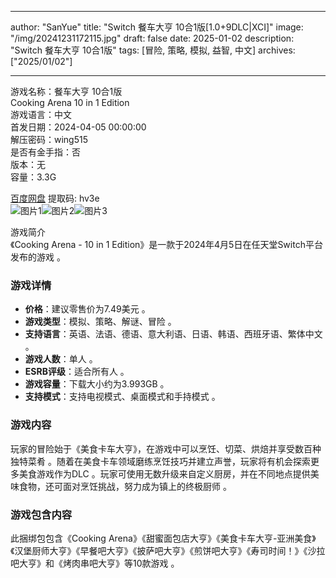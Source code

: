 
---
author: "SanYue"
title: "Switch 餐车大亨 10合1版[1.0+9DLC|XCI]"
image: "/img/20241231172115.jpg"
draft: false
date: 2025-01-02
description: "Switch 餐车大亨 10合1版"
tags: [冒险, 策略, 模拟, 益智, 中文]
archives: ["2025/01/02"]

---

游戏名称：餐车大亨 10合1版   
Cooking Arena  10 in 1 Edition    
游戏语言：中文  
首发日期：2024-04-05 00:00:00  
解压密码：wing515  
是否有金手指：否  
版本：无   
容量：3.3G

[百度网盘](https://pan.baidu.com/s/1UgH0PXcsQe2rUL9JExeDVw) 提取码: hv3e  
![图片1](/img/aac2db.jpg)![图片2](/img/ca94f5.jpg)![图片3](/img/6fc0cf.jpg)  

游戏简介  
《Cooking Arena - 10 in 1 Edition》是一款于2024年4月5日在任天堂Switch平台发布的游戏  。

### 游戏详情
- **价格**：建议零售价为7.49美元 。
- **游戏类型**：模拟、策略、解谜、冒险  。
- **支持语言**：英语、法语、德语、意大利语、日语、韩语、西班牙语、繁体中文  。
- **游戏人数**：单人  。
- **ESRB评级**：适合所有人  。
- **游戏容量**：下载大小约为3.993GB  。
- **支持模式**：支持电视模式、桌面模式和手持模式  。

### 游戏内容
玩家的冒险始于《美食卡车大亨》，在游戏中可以烹饪、切菜、烘焙并享受数百种独特菜肴 。随着在美食卡车领域磨练烹饪技巧并建立声誉，玩家将有机会探索更多美食游戏作为DLC  。玩家可使用无数升级来自定义厨房，并在不同地点提供美味食物，还可面对烹饪挑战，努力成为镇上的终极厨师  。

### 游戏包含内容
此捆绑包包含《Cooking Arena》《甜蜜面包店大亨》《美食卡车大亨-亚洲美食》《汉堡厨师大亨》《早餐吧大亨》《披萨吧大亨》《煎饼吧大亨》《寿司时间！》《沙拉吧大亨》和《烤肉串吧大亨》等10款游戏  。
